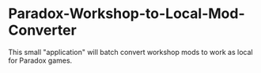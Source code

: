 # Paradox-Workshop-to-Local-Mod-Converter
This small "application" will batch convert workshop mods to work as local for Paradox games.
